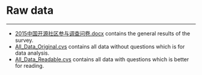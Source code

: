 # Raw data
---

+ [2015中国开源社区参与调查问卷.docx][Survey] contains the general results of the survey.
+ [All_Data_Original.cvs][Original] contains all data without questions which is for data analysis.
+ [All_Data_Readable.cvs][Readable] contains all data with questions which is better for reading.

[Survey]: 2015中国开源社区参与调查文件.docx
[Original]: All_Data_Original.cvs
[Readable]: All_Data_Readable.cvs
